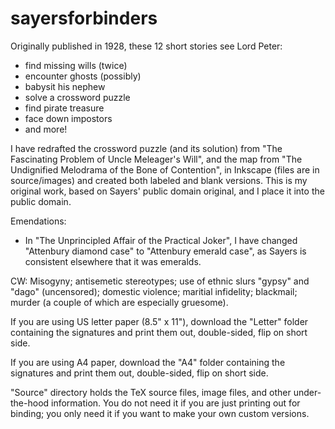# sayersforbinders
Originally published in 1928, these 12 short stories see Lord Peter:
* find missing wills (twice)
* encounter ghosts (possibly)
* babysit his nephew
* solve a crossword puzzle
* find pirate treasure
* face down impostors
* and more!

I have redrafted the crossword puzzle (and its solution) from "The Fascinating Problem of Uncle Meleager's Will", and the map from "The Undignified Melodrama of the Bone of Contention", in Inkscape (files are in source/images) and created both labeled and blank versions. This is my original work, based on Sayers' public domain original, and I place it into the public domain.

Emendations:
* In "The Unprincipled Affair of the Practical Joker", I have changed "Attenbury diamond case" to "Attenbury emerald case", as Sayers is consistent elsewhere that it was emeralds.


CW: Misogyny; antisemetic stereotypes; use of ethnic slurs "gypsy" and "dago" (uncensored); domestic violence; maritial infidelity; blackmail; murder (a couple of which are especially gruesome).

If you are using US letter paper (8.5" x 11"), download the "Letter" folder containing the signatures and print them out, double-sided, flip on short side.

If you are using A4 paper, download the "A4" folder containing the signatures and print them out, double-sided, flip on short side.

"Source" directory holds the TeX source files, image files, and other under-the-hood information. You do not need it if you are just printing out for binding; you only need it if you want to make your own custom versions.
